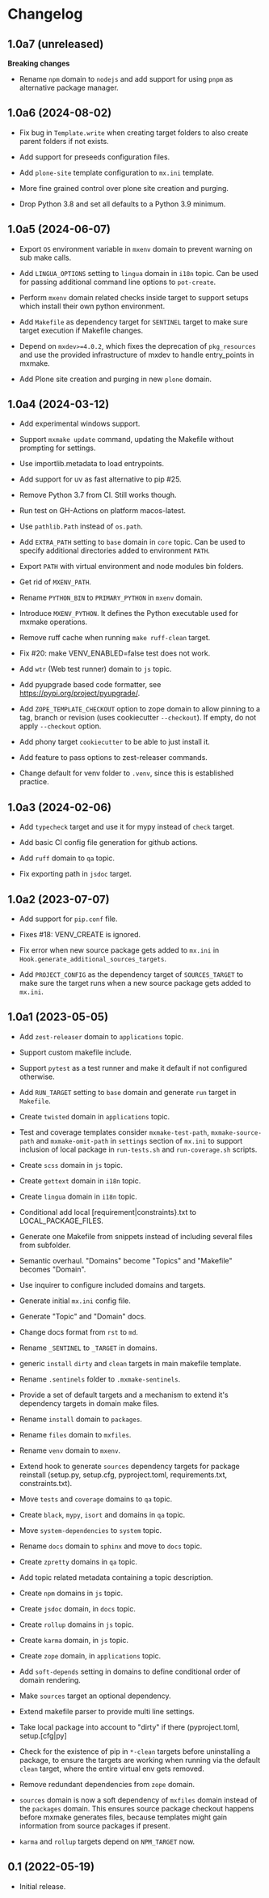 # Changelog

## 1.0a7 (unreleased)

**Breaking changes**

- Rename `npm` domain to `nodejs` and add support for using `pnpm` as
  alternative package manager.

## 1.0a6 (2024-08-02)

- Fix bug in `Template.write` when creating target folders to also create
  parent folders if not exists.

- Add support for preseeds configuration files.

- Add `plone-site` template configuration to `mx.ini` template.

- More fine grained control over plone site creation and purging.

- Drop Python 3.8 and set all defaults to a Python 3.9 minimum.

## 1.0a5 (2024-06-07)

- Export `OS` environment variable in `mxenv` domain to prevent warning on
  sub make calls.

- Add `LINGUA_OPTIONS` setting to `lingua` domain in `i18n` topic. Can be used
  for passing additional command line options to `pot-create`.

- Perform `mxenv` domain related checks inside target to support setups
  which install their own python environment.

- Add `Makefile` as dependency target for `SENTINEL` target to make sure
  target execution if Makefile changes.

- Depend on `mxdev>=4.0.2`, which fixes the deprecation of `pkg_resources` and
  use the provided infrastructure of mxdev to handle entry_points in mxmake.

- Add Plone site creation and purging in new `plone` domain.

## 1.0a4 (2024-03-12)

- Add experimental windows support.

- Support `mxmake update` command, updating the Makefile without prompting for
  settings.

- Use importlib.metadata to load entrypoints.

- Add support for uv as fast alternative to pip #25.

- Remove Python 3.7 from CI. Still works though.

- Run test on GH-Actions on platform macos-latest.

- Use `pathlib.Path` instead of `os.path`.

- Add `EXTRA_PATH` setting to `base` domain in `core` topic. Can be used to
  specify additional directories added to environment `PATH`.

- Export `PATH` with virtual environment and node modules bin folders.

- Get rid of `MXENV_PATH`.

- Rename `PYTHON_BIN` to `PRIMARY_PYTHON` in `mxenv` domain.

- Introduce `MXENV_PYTHON`. It defines the Python executable used for mxmake
  operations.

- Remove ruff cache when running `make ruff-clean` target.

- Fix #20: make VENV_ENABLED=false test does not work.

- Add `wtr` (Web test runner) domain to `js` topic.

- Add pyupgrade based code formatter, see https://pypi.org/project/pyupgrade/.

- Add `ZOPE_TEMPLATE_CHECKOUT` option to zope domain to allow pinning to a tag,
  branch or revision (uses cookiecutter `--checkout`). If empty, do not apply
  `--checkout` option.

- Add phony target `cookiecutter` to be able to just install it.

- Add feature to pass options to zest-releaser commands.

- Change default for venv folder to `.venv`, since this is established practice.

## 1.0a3 (2024-02-06)

- Add `typecheck` target and use it for mypy instead of `check` target.

- Add basic CI config file generation for github actions.

- Add `ruff` domain to `qa` topic.

- Fix exporting path in `jsdoc` target.

## 1.0a2 (2023-07-07)

- Add support for `pip.conf` file.

- Fixes #18: VENV_CREATE is ignored.

- Fix error when new source package gets added to `mx.ini` in
  `Hook.generate_additional_sources_targets`.

- Add `PROJECT_CONFIG` as the dependency target of `SOURCES_TARGET` to make
  sure the target runs when a new source package gets added to `mx.ini`.

## 1.0a1 (2023-05-05)

- Add `zest-releaser` domain to `applications` topic.

- Support custom makefile include.

- Support `pytest` as a test runner and make it default if not configured
  otherwise.

- Add `RUN_TARGET` setting to `base` domain and generate `run` target in
  `Makefile`.

- Create `twisted` domain in `applications` topic.

- Test and coverage templates consider `mxmake-test-path`, `mxmake-source-path`
  and `mxmake-omit-path` in `settings` section of `mx.ini` to support inclusion
  of local package in `run-tests.sh` and `run-coverage.sh` scripts.

- Create `scss` domain in `js` topic.

- Create `gettext` domain in `i18n` topic.

- Create `lingua` domain in `i18n` topic.

- Conditional add local [requirement|constraints}.txt to LOCAL_PACKAGE_FILES.

- Generate one Makefile from snippets instead of including several files from
  subfolder.

- Semantic overhaul. "Domains" become "Topics" and "Makefile" becomes "Domain".

- Use inquirer to configure included domains and targets.

- Generate initial `mx.ini` config file.

- Generate "Topic" and "Domain" docs.

- Change docs format from `rst` to `md`.

- Rename `_SENTINEL` to `_TARGET` in domains.

- generic `install` `dirty` and `clean` targets in main makefile template.

- Rename `.sentinels` folder to `.mxmake-sentinels`.

- Provide a set of default targets and a mechanism to extend it's dependency
  targets in domain make files.

- Rename `install` domain to `packages`.

- Rename `files` domain to `mxfiles`.

- Rename `venv` domain to `mxenv`.

- Extend hook to generate `sources` dependency targets for package reinstall
  (setup.py, setup.cfg, pyproject.toml, requirements.txt, constraints.txt).

- Move `tests` and `coverage` domains to `qa` topic.

- Create `black`, `mypy`, `isort` and domains in `qa` topic.

- Move `system-dependencies` to `system` topic.

- Rename `docs` domain to `sphinx` and move to `docs` topic.

- Create `zpretty` domains in `qa` topic.

- Add topic related metadata containing a topic description.

- Create `npm` domains in `js` topic.

- Create `jsdoc` domain, in `docs` topic.

- Create `rollup` domains in `js` topic.

- Create `karma` domain, in `js` topic.

- Create `zope` domain, in `applications` topic.

- Add `soft-depends` setting in domains to define conditional order of domain
  rendering.

- Make `sources` target an optional dependency.

- Extend makefile parser to provide multi line settings.

- Take local package into account to "dirty" if there (pyproject.toml,
  setup.[cfg|py]

- Check for the existence of pip in `*-clean` targets before uninstalling a
  package, to ensure the targets are working when running via the default
  `clean` target, where the entire virtual env gets removed.

- Remove redundant dependencies from `zope` domain.

- `sources` domain is now a soft dependency of `mxfiles` domain instead of the
  `packages` domain. This ensures source package checkout happens before mxmake
  generates files, because templates might gain information from source
  packages if present.

- `karma` and `rollup` targets depend on `NPM_TARGET` now.

## 0.1 (2022-05-19)

- Initial release.
